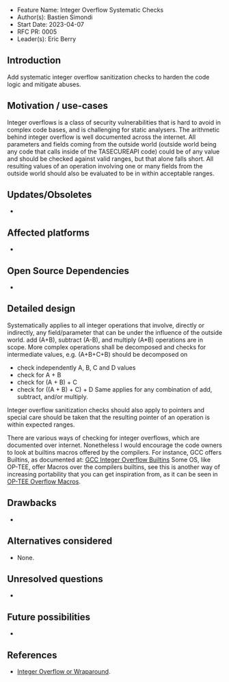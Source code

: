 - Feature Name: Integer Overflow Systematic Checks
- Author(s): Bastien Simondi
- Start Date: 2023-04-07
- RFC PR: 0005
- Leader(s): Eric Berry

## Introduction

Add systematic integer overflow sanitization checks to harden the code logic and mitigate abuses.

## Motivation / use-cases

Integer overflows is a class of security vulnerabilities that is hard to avoid in complex code
bases, and is challenging for static analysers. The arithmetic behind integer overflow is well
documented across the internet. All parameters and fields coming from the outside world (outside world
being any code that calls inside of the TASECUREAPI code) could be of any value and should be
checked against valid ranges, but that alone falls short. All resulting values of an operation
involving one or many fields from the outside world should also be evaluated to be in within
acceptable ranges.

## Updates/Obsoletes

-

## Affected platforms

-

## Open Source Dependencies

-

## Detailed design

Systematically applies to all integer operations that involve, directly or indirectly, any
field/parameter that can be under the influence of the outside world. add (A+B), subtract (A-B), and multiply
(A*B) operations are in scope. More complex operations shall be decomposed and checks for intermediate
values, e.g. (A+B+C+B) should be decomposed on
- check independently A, B, C and D values
- check for A + B
- check for (A + B) + C
- check for ((A + B) + C) + D
Same applies for any combination of add, subtract, and/or multiply.

Integer overflow sanitization checks should also apply to pointers and special care should be taken
that the resulting pointer of an operation is within expected ranges.

There are various ways of checking for integer overflows, which are documented over internet.
Nonetheless I would encourage the code owners to look at builtins macros offered by the compilers.
For instance, GCC offers Builtins, as documented at:
[GCC Integer Overflow Builtins](https://gcc.gnu.org/onlinedocs/gcc/Integer-Overflow-Builtins.html)
Some OS, like OP-TEE, offer Macros over the compilers builtins, see this is another way of increasing
portability that you can get inspiration from, as it can be seen in
[OP-TEE Overflow Macros](https://github.com/OP-TEE/optee_os/blob/master/lib/libutils/ext/include/util.h).

## Drawbacks

-

## Alternatives considered

- None.

## Unresolved questions

-

## Future possibilities

-

## References

- [Integer Overflow or Wraparound](https://cwe.mitre.org/data/definitions/190.html).
